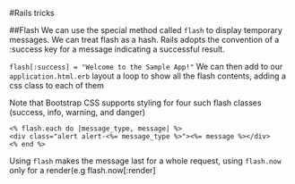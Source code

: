 #Rails tricks

##Flash
We can use the special method called `flash` to display temporary messages. We can treat flash as a hash. Rails adopts the convention of a :success key for a message indicating a successful result.

`flash[:success] = "Welcome to the Sample App!"`
We can then add to our `application.html.erb` layout a loop to show all the flash contents, adding a css class to each of them

Note that Bootstrap CSS supports styling for four such flash classes (success, info, warning, and danger)

```
<% flash.each do |message_type, message| %> 
<div class="alert alert-<%= message_type %>"><%= message %></div> 
<% end %>
```
Using `flash` makes the message last for a whole request, using `flash.now` only for a render(e.g flash.now[:render]